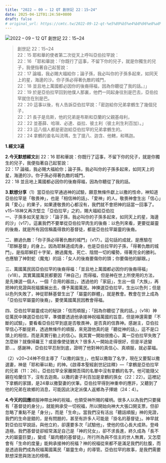 ```yaml
---
title: "2022 – 09 – 12 QT 創世記 22：15~24"
date: 2025-04-12T01:24:58+0800
draft: false
# original_url: https://cmtc.tw/2022-09-12-qt-%e5%89%b5%e4%b8%96%e8%a8%98-22%ef%bc%9a1524
---
```


![2022 – 09 – 12 QT 創世記 22：15\~24](/images/qt.jpg  "2022 – 09 – 12 QT 創世記 22：15\~24")

> 創世記 22：15\~24  
> 22：15 耶和華的使者第二次從天上呼叫亞伯拉罕說：  
> 22：16 「耶和華說：『你既行了這事，不留下你的兒子，就是你獨生的兒子，我便指著自己起誓說：  
> 22：17 論福，我必賜大福給你；論子孫，我必叫你的子孫多起來，如同天上的星，海邊的沙。你子孫必得著仇敵的城門，  
> 22：18 並且地上萬國都必因你的後裔得福，因為你聽從了我的話。』」  
> 22：19 於是亞伯拉罕回到他僕人那裏，他們一同起身往別是巴去，亞伯拉罕就住在別是巴。  
> 22：20 這事以後，有人告訴亞伯拉罕說：「密迦給你兄弟拿鶴生了幾個兒子，  
> 22：21 長子是烏斯，他的兄弟是布斯和亞蘭的父親基母利，  
> 22：22 並基薛、哈瑣、必達、益拉、彼土利（彼土利生利百加）。」  
> 22：23 這八個人都是密迦給亞伯拉罕的兄弟拿鶴生的。  
> 22：24 拿鶴的妾名叫流瑪，生了提八、迦含、他轄，和瑪迦。

**1.經文3遍**

**2.今天默想經文**創 22：16 耶和華說：你既行了這事，不留下你的兒子，就是你獨生的兒子，我便指著自己起誓說：  
22：17 論福，我必賜大福給你；論子孫，我必叫你的子孫多起來，如同天上的星，海邊的沙。你子孫必得著仇敵的城門，  
22：18 並且地上萬國都必因你的後裔得福，因為你聽從了我的話。

**3.默想分享**（1）當亞伯拉罕通過神的試驗，願意無條件獻上以撒的性命，神知道亞伯拉罕是「敬畏神」，也是「相信神的話」、「愛神」的人。敬畏神會生出「信心」與「愛心」的果子，如果連敬畏的心都沒有，我們就不會把神的話當一回事了。v15\~18神又再次堅立「亞伯拉罕」之約，賜大福給亞伯拉  
一、子孫多如天星海沙：「論子孫，我必叫你的子孫多起來，如同天上的星，海邊的沙」（v17）。這裏我們不要單從亞伯拉罕肉生的後裔：以色列來看，更要從屬靈的後裔，就是所有因信稱義得救的基督徒，都是亞伯拉罕屬靈的後裔。

二、勝過仇敵：「你子孫必得著仇敵的城門」（v17）。這句話的成就，是應驗在「耶穌基督」的身上。因為耶穌道成肉身，也是亞伯拉罕的子孫，「得著仇敵的城門」，是指耶穌釘十字架，勝過魔鬼、死亡、陰間一切的權勢，得著完全的勝利。也應驗了神對蛇（魔鬼）的話：「女人的後裔要傷你的頭；你要傷他的腳跟。」

三、萬國萬民因亞伯拉罕的後裔得福：「並且地上萬國都必因你的後裔得福」（v18）。其實萬國萬民都要因「神自己」而得福，但是神在世上所使用的方法，是先揀選一個人，一個「合用的器皿」，透過他的「家庭」，生出一個「大族」，再把神的見證與祝福擴展出去，傳予萬國萬民。神揀選亞伯拉罕，生出以色列；但是以色列失敗了，神從耶穌基督生出了「屬靈的群體」，就是教會。教會在世上成為「亞伯拉罕屬靈的後裔」，要使萬國萬民因教會得福。

四、亞伯拉罕屬靈成功的秘訣：「信而順服」：「因為你聽從了我的話。」（v18）神從萬民中揀選亞伯拉罕，準備要透過他承接神祝福萬國的旨意，但是神還需要「不斷的試驗」，要看看亞伯拉罕到底是否敬畏神，是否真的信靠神。感謝主，亞伯拉罕信心不斷提昇，透過無條件的順服，來見證他真的是「聽從神的話」，這不是口頭上的相信，而是真實行動上的信心。我其實一開始很擔心，萬一亞伯拉罕失敗了怎麼辦？就像掃羅王？或是像使徒猶大？很多人一開始走得很好，但是半途變節…。感謝神，亞伯拉罕忍耐到底，證明了他對神的真信心、真順服，就必蒙福。

（2）v20\~24神不但主導了「以撒的誕生」，也幫以撒取了名字，現在又要幫以撒選妻，神是「耶和華以勒」的神。《啟導本聖經創世記註釋》—「拿鶴是亞伯拉罕的兄弟（11：26）。亞伯拉罕全家離開吾珥的名單中沒有拿鶴的名字。他可能隨父親在哈蘭住下，沒有去迦南。以撒的妻子利百加是拿鶴的孫女（22：22）。這裡記下拿鶴的家譜，是24章以撒娶妻的伏筆。亞伯拉罕得到神重申的應許，又聽到了他的兄弟在故鄉的消息，可能因此決定派僕人返鄉為子擇媳（24：4）。

**4.今天的回應**順服神帶出神的祝福，也領受神所賜的權柄。很多人以為我們只要擁有「基督徒的身分」，就能夠承受一切祝福，所以開始向神大大張口開支票，但卻忽略了重點不是「身分」，而是「生命」。當我們沒有活出「聽話順服」神的見證，我們的生命是錯的，是有問題的，甚至有許多人可能是「掛名的基督徒」。神早就對亞伯拉罕說話，與他立約，卻還要多次「試驗他」，使他的信心長大成熟，登峰造極。我們基督徒卻經常滿足自己是「神的兒女」，卻不求長進，終久成為「長不大的屬靈巨嬰」，變成「屬肉體的基督徒」，所行所為與不信主的世人無異，又怎麼會有「生命的度量」能夠承接神的祝福？神的祝福從來都不是滿足我們的肚腹，而是透過我們成為祝福萬國萬民「屬靈生命」的導管。亞伯拉罕的故事，是我們需要默想深思與效法的榜樣。